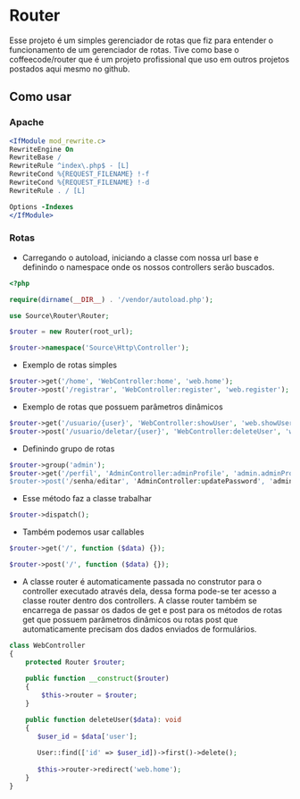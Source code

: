 # Router

Esse projeto é um simples gerenciador de rotas que fiz para entender o funcionamento de um gerenciador de rotas.
Tive como base o coffeecode/router que é um projeto profissional que uso em outros projetos postados aqui mesmo
no github.

## Como usar

### Apache

```apache
<IfModule mod_rewrite.c>
RewriteEngine On
RewriteBase /
RewriteRule ^index\.php$ - [L]
RewriteCond %{REQUEST_FILENAME} !-f
RewriteCond %{REQUEST_FILENAME} !-d
RewriteRule . / [L]

Options -Indexes
</IfModule>
```
### Rotas

- Carregando o autoload, iniciando a classe com nossa url base e definindo o
namespace onde os nossos controllers serão buscados.

```php
<?php

require(dirname(__DIR__) . '/vendor/autoload.php');

use Source\Router\Router;

$router = new Router(root_url);

$router->namespace('Source\Http\Controller');

```

- Exemplo de rotas simples

```php
$router->get('/home', 'WebController:home', 'web.home');
$router->post('/registrar', 'WebController:register', 'web.register');
```

- Exemplo de rotas que possuem parâmetros dinâmicos

```php
$router->get('/usuario/{user}', 'WebController:showUser', 'web.showUser');
$router->post('/usuario/deletar/{user}', 'WebController:deleteUser', 'web.deleteUser');
```

- Definindo grupo de rotas

```php
$router->group('admin');
$router->get('/perfil', 'AdminController:adminProfile', 'admin.adminProfile);
$router->post('/senha/editar', 'AdminController:updatePassword', 'admin.updatePassword');
```

- Esse método faz a classe trabalhar

```php
$router->dispatch();
```

- Também podemos usar callables

```php
$router->get('/', function ($data) {});

$router->post('/', function ($data) {});
```
- A classe router é automaticamente passada no construtor para o controller executado através dela,
dessa forma pode-se ter acesso a classe router dentro dos controllers.
A classe router também se encarrega de passar os dados de get e post para os métodos de rotas get que possuem
parâmetros dinâmicos ou rotas post que automaticamente precisam dos dados enviados de formulários.
```php
class WebController
{
    protected Router $router;
    
    public function __construct($router)
    {
        $this->router = $router;
    }

    public function deleteUser($data): void
    {
       $user_id = $data['user'];
       
       User::find(['id' => $user_id])->first()->delete();
       
       $this->router->redirect('web.home');
    }
}
```
